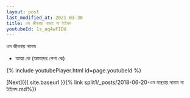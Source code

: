 ```yaml
---
layout: post
last_modified_at: 2021-03-30
title: ওম জীবনায় নামায গা টাইমস
youtubeId: 1s_aq4wFIDU
---
```

 
 
 ওম জীবনায় নামায  
 
 -  আত্মা কে (আমাদের পেশা কে) 
 
  
 
  
 
 
 
 
 
 


{% include youtubePlayer.html id=page.youtubeId %}
 
[Next]({{ site.baseurl }}{% link  split1/_posts/2018-06-20-ওম মান্থরায় নামায গা টাইমস.md%})
 
